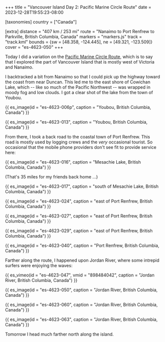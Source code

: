 +++
title = "Vancouver Island Day 2: Pacific Marine Circle Route"
date = 2023-12-28T19:55:23-08:00

[taxonomies]
country = ["Canada"]

[extra]
distance = "407 km / 253 mi"
route = "Nanaimo to Port Renfrew to Parkville, British Columbia, Canada"
markers = "markers.js"
track = "track.kml"
bounds = {sw = [48.358, -124.445], ne = [49.321, -123.509]}
cover = "es-4623-050"
+++

Today I did a variation on the [Pacific Marine Circle Route](https://vancouverisland.travel/itineraries/pacific-marine-circle-route/), which is to say that I explored the part of Vancouver Island that is mostly west of Victoria and Nanaimo.

<!-- more -->

I backtracked a bit from Nanaimo so that I could pick up the highway toward the coast from near Duncan. This led me to the east shore of Cowichan Lake, which -- like so much of the Pacific Northwest -- was wrapped in moody fog and low clouds. I got a clear shot of the lake from the town of Youbou.

{{ es_image(id = "es-4623-006p", caption = "Youbou, British Columbia, Canada") }}

{{ es_image(id = "es-4623-013", caption = "Youbou, British Columbia, Canada") }}

From there, I took a back road to the coastal town of Port Renfrew. This road is mostly used by logging crews and the _very_ occasional tourist. So occasional that the mobile phone providers don't see fit to provide service here:

{{ es_image(id = "es-4623-016", caption = "Mesachie Lake, British Columbia, Canada") }}

(That's 35 miles for my friends back home ...)

{{ es_image(id = "es-4623-017", caption = "south of Mesachie Lake, British Columbia, Canada") }}

{{ es_image(id = "es-4623-024", caption = "east of Port Renfrew, British Columbia, Canada") }}

{{ es_image(id = "es-4623-027", caption = "east of Port Renfrew, British Columbia, Canada") }}

{{ es_image(id = "es-4623-029", caption = "east of Port Renfrew, British Columbia, Canada") }}

{{ es_image(id = "es-4623-040", caption = "Port Renfrew, British Columbia, Canada") }}

Farther along the route, I happened upon Jordan River, where some intrepid surfers were enjoying the waves:

{{ es_vimeo(id = "es-4623-047", vmid = "898484042", caption = "Jordan River, British Columbia, Canada") }}

{{ es_image(id = "es-4623-050", caption = "Jordan River, British Columbia, Canada") }}

{{ es_image(id = "es-4623-060", caption = "Jordan River, British Columbia, Canada") }}

{{ es_image(id = "es-4623-063", caption = "Jordan River, British Columbia, Canada") }}

Tomorrow I head much farther north along the island.
